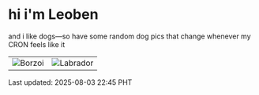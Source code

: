 # hi i'm Leoben

and i like dogs—so have some random dog pics that change whenever my CRON feels like it

|  |  |
|--------|----------|
| ![Borzoi](https://random-dog-vercel.vercel.app/api/random-borzoi?v=1754232346) | ![Labrador](https://random-dog-vercel.vercel.app/api/random-labrador?v=1754232346) |

Last updated: 2025-08-03 22:45 PHT
